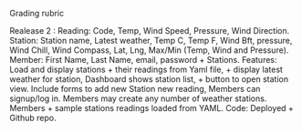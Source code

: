Grading rubric

Realease 2 : 
Reading: Code, Temp, Wind Speed, Pressure, Wind Direction. Station: Station name, Latest weather, Temp C, Temp F, Wind Bft, pressure, Wind Chill, Wind Compass, Lat, Lng, Max/Min (Temp, Wind and Pressure). 
Member: First Name, Last Name, email, password + Stations.
Features: Load and display stations + their readings from Yaml file, + display latest weather for station, Dashboard shows station list, + button to open station view. Include forms to add new Station
new reading, Members can signup/log in. Members may create any number of weather stations. Members + sample stations
readings loaded from YAML. 
Code: Deployed + Github repo.